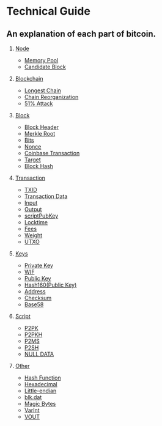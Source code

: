 #   Technical Guide<br>
##  An explanation of each part of bitcoin.<br>

1.  [Node](./1_node)<br>
    *	[Memory Pool](./1_node/README.md#memory-pool)<br>
    *	[Candidate Block](./1_node/README.md#candidate-block)<br>

2.  [Blockchain](./2_blockchain)<br>
    *	[Longest Chain](./2_blockchain/README.md#longest-chain)<br>
    *	[Chain Reorganization](./2_blockchain/README.md#chain-reorganization)<br>
    *	[51% Attack](./2_blockchain/README.md#51-attack)<br>

3.  [Block](./3_block)<br>
    *	[Block Header](./3_block/README.md#block-header)<br>
    *	[Merkle Root](./3_block/README.md#merkle-root)<br>
    *	[Bits](./3_block/README.md#bits)<br>
    *	[Nonce](./3_block/README.md#nonce)<br>
    *	[Coinbase Transaction](./3_block/README.md#coinbase-transaction)<br>
    *	[Target](./3_block/README.md#target)<br>
    *	[Block Hash](./3_block/README.md#block-hash)<br>

4.  [Transaction](./4_transaction)<br>
    *	[TXID](./4_transaction/README.md#txid)<br>
    *	[Transaction Data](./4_transaction/README.md#transaction-data)<br>
    *	[Input](./4_transaction/README.md#input)<br>
    *	[Output](./4_transaction/README.md#output)<br>
    *	[scriptPubKey](./4_transaction/README.md#scriptpubkey)<br>
    *	[Locktime](./4_transaction/README.md#locktime)<br>
    *	[Fees](./4_transaction/README.md#fees)<br>
    *	[Weight](./4_transaction/README.md#weight)<br>
    *	[UTXO](./4_transaction/README.md#utxo)<br>

5.  [Keys](./5_keys)<br>
    *	[Private Key](./5_keys/README.md#private-key)<br>
    *	[WIF](./5_keys/README.md#wif)<br>
    *	[Public Key](./5_keys/README.md#public-key)<br>
    *	[Hash160(Public Key)](./5_keys/README.md#hash160public-key)<br>
    *	[Address](./5_keys/README.md#address)<br>
    *	[Checksum](./5_keys/README.md#checksum)<br>
    *	[Base58](./5_keys/README.md#base58)<br>

6.  [Script](./6_script)<br>
    *	[P2PK](./6_script/README.md#p2pk)<br>
    *	[P2PKH](./6_script/README.md#p2pkh)<br>
    *	[P2MS](./6_script/README.md#p2ms)<br>
    *	[P2SH](./6_script/README.md#p2sh)<br>
    *	[NULL DATA](./6_script/README.md#)<br>

7.  [Other](./7_other)<br>
    *	[Hash Function](./7_other/README.md#hash-function)<br>
    *	[Hexadecimal](./7_other/README.md#hexadecimal)<br>
    *	[Little-endian](./7_other#little-endian)<br>
    *	[blk.dat](./7_other/README.md#blk.dat)<br>
    *	[Magic Bytes](./7_other/README.md#magic-bytes)<br>
    *	[VarInt](./7_other/README.md#varint)<br>
    *	[VOUT](./7_other/README.md#vout)<br>
